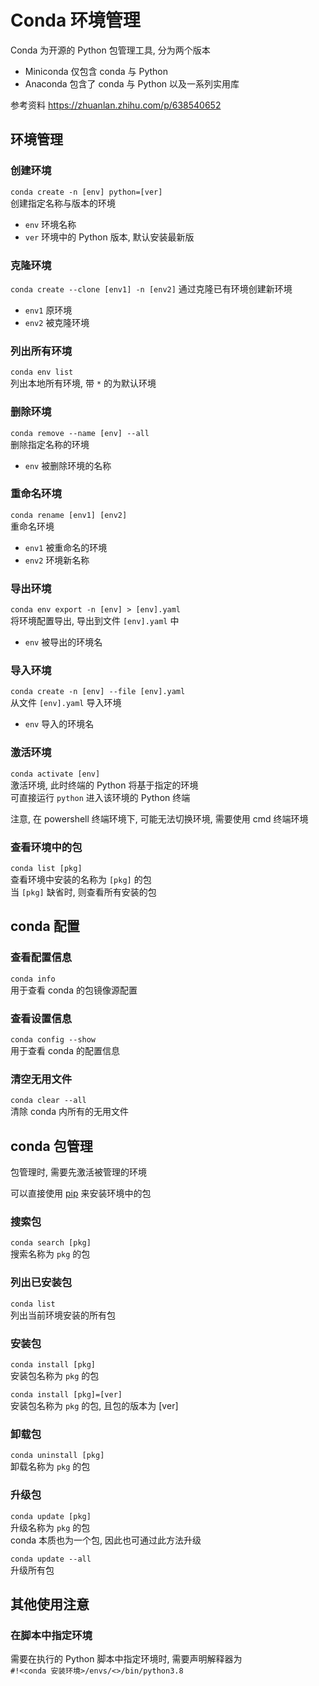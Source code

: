 # Conda 环境管理
Conda 为开源的 Python 包管理工具, 分为两个版本  
* Miniconda 仅包含 conda 与 Python
* Anaconda 包含了 conda 与 Python 以及一系列实用库

参考资料 <https://zhuanlan.zhihu.com/p/638540652>

## 环境管理
### 创建环境
`conda create -n [env] python=[ver]`  
创建指定名称与版本的环境

* `env` 环境名称
* `ver` 环境中的 Python 版本, 默认安装最新版

### 克隆环境
`conda create --clone [env1] -n [env2]`
通过克隆已有环境创建新环境

* `env1` 原环境
* `env2` 被克隆环境

### 列出所有环境
`conda env list`  
列出本地所有环境, 带 `*` 的为默认环境

### 删除环境
`conda remove --name [env] --all`  
删除指定名称的环境

* `env` 被删除环境的名称

### 重命名环境
`conda rename [env1] [env2]`  
重命名环境

* `env1` 被重命名的环境
* `env2` 环境新名称

### 导出环境
`conda env export -n [env] > [env].yaml`  
将环境配置导出, 导出到文件 `[env].yaml` 中

* `env` 被导出的环境名

### 导入环境
`conda create -n [env] --file [env].yaml`  
从文件 `[env].yaml` 导入环境

* `env` 导入的环境名

### 激活环境
`conda activate [env]`  
激活环境, 此时终端的 Python 将基于指定的环境  
可直接运行 `python` 进入该环境的 Python 终端

注意, 在 powershell 终端环境下, 可能无法切换环境, 需要使用 cmd 终端环境

### 查看环境中的包
`conda list [pkg]`  
查看环境中安装的名称为 `[pkg]` 的包  
当 `[pkg]` 缺省时, 则查看所有安装的包

## conda 配置
### 查看配置信息
`conda info`  
用于查看 conda 的包镜像源配置

### 查看设置信息
`conda config --show`  
用于查看 conda 的配置信息

### 清空无用文件
`conda clear --all`  
清除 conda 内所有的无用文件

## conda 包管理
包管理时, 需要先激活被管理的环境

可以直接使用 [pip](./pip.md) 来安装环境中的包

### 搜索包
`conda search [pkg]`  
搜索名称为 `pkg` 的包

### 列出已安装包
`conda list`  
列出当前环境安装的所有包

### 安装包
`conda install [pkg]`  
安装包名称为 `pkg` 的包  

`conda install [pkg]=[ver]`  
安装包名称为 `pkg` 的包, 且包的版本为 [ver]  

### 卸载包
`conda uninstall [pkg]`  
卸载名称为 `pkg` 的包

### 升级包
`conda update [pkg]`  
升级名称为 `pkg` 的包  
conda 本质也为一个包, 因此也可通过此方法升级

`conda update --all`  
升级所有包

## 其他使用注意
### 在脚本中指定环境
需要在执行的 Python 脚本中指定环境时, 需要声明解释器为  
`#!<conda 安装环境>/envs/<>/bin/python3.8`
